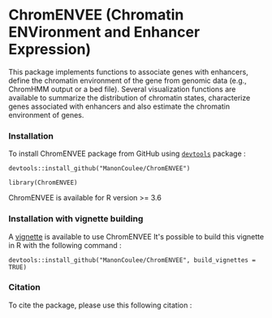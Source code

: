 # ChromENVEE (Chromatin ENVironment and Enhancer Expression)

This package implements functions to associate genes with enhancers, define the chromatin environment of the gene from genomic data (e.g., ChromHMM output or a bed file). Several visualization functions are available to summarize the distribution of chromatin states, characterize genes associated with enhancers and also estimate the chromatin environment of genes.

### Installation

To install ChromENVEE package from GitHub using [`devtools`](https://cran.r-project.org/web/packages/devtools/index.html) package :

```
devtools::install_github("ManonCoulee/ChromENVEE")
```
```
library(ChromENVEE)
```

ChromENVEE is available for R  version >= 3.6

### Installation with vignette building

A [vignette](https://github.com/ManonCoulee/ChromENVEE/blob/master/doc/ChromENVEE.pdf) is available to use ChromENVEE
It's possible to build this vignette in R with the following command :

```
devtools::install_github("ManonCoulee/ChromENVEE", build_vignettes = TRUE)
```

### Citation

To cite the package, please use this following citation :
